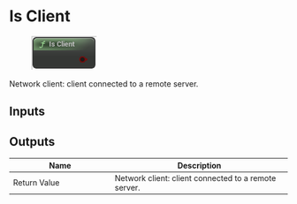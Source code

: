 # Is Client

<div align="left" data-full-width="false"><figure><img src="../../../.gitbook/assets/is_client.png" alt=""><figcaption></figcaption></figure></div>

Network client: client connected to a remote server.

## Inputs

## Outputs

<table><thead><tr><th width="170">Name</th><th>Description</th></tr></thead><tbody><tr><td>Return Value</td><td>Network client: client connected to a remote server.</td></tr></tbody></table>
